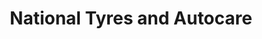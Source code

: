 ---
title: "National Tyres and Autocare"
url: /glasgow/national-tyres-and-autocare-alexandra-parade/
shop: car repair
---